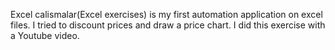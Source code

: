 Excel calismalar(Excel exercises) is my first automation application on excel files. I tried to discount prices and draw a price chart. I did this exercise with a Youtube video.
